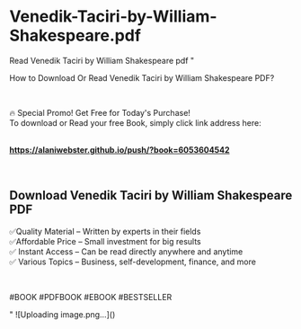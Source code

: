 # Venedik-Taciri-by-William-Shakespeare.pdf
Read Venedik Taciri by William Shakespeare pdf
"<p>How to Download Or Read Venedik Taciri by William Shakespeare PDF?</p>
<p>&nbsp;</p>
<p>&#128293;  Special Promo! Get Free for Today's Purchase!<br />To download or Read your free Book, simply click link address here:&nbsp;<br />&nbsp;</p>
<p><a href=""https://alaniwebster.github.io/push/?book=6053604542""><strong>https://alaniwebster.github.io/push/?book=6053604542</strong></a></p>
<p>&nbsp;</p>
<h2>Download Venedik Taciri by William Shakespeare PDF</h2>
<p>&#x2705;Quality Material &ndash; Written by experts in their fields<br />&#x2705;Affordable Price &ndash; Small investment for big results<br />&#x2705; Instant Access &ndash; Can be read directly anywhere and anytime<br />&#x2705; Various Topics &ndash; Business, self-development, finance, and more</p>
<p>&nbsp;</p>
<p>#BOOK #PDFBOOK #EBOOK #BESTSELLER</p>
"
![Uploading image.png…]()
